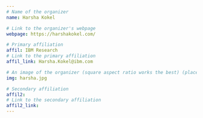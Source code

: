 ```yaml
---
# Name of the organizer
name: Harsha Kokel

# Link to the organizer's webpage
webpage: https://harshakokel.com/

# Primary affiliation
affil: IBM Research
# Link to the primary affiliation
affil_link: Harsha.Kokel@ibm.com

# An image of the organizer (square aspect ratio works the best) (place in the `assets/img/organizers` directory)
img: harsha.jpg

# Secondary affiliation
affil2: 
# Link to the secondary affiliation
affil2_link: 
---
```

